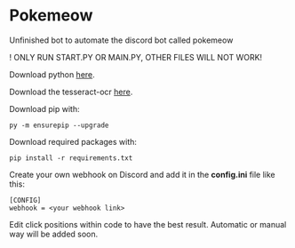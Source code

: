 # Pokemeow
Unfinished bot to automate the discord bot called pokemeow

! ONLY RUN START.PY OR MAIN.PY, OTHER FILES WILL NOT WORK!

Download python [here](https://www.python.org/downloads).

Download the tesseract-ocr [here](https://github.com/UB-Mannheim/tesseract/wiki).

Download pip with:
```
py -m ensurepip --upgrade
```

Download required packages with:
```
pip install -r requirements.txt
```
Create your own webhook on Discord and add it in the **config.ini** file like this:
```
[CONFIG]
webhook = <your webhook link>
```
Edit click positions within code to have the best result.
Automatic or manual way will be added soon.
